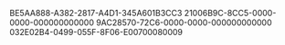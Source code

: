 BE5AA888-A382-2817-A4D1-345A601B3CC3
21006B9C-8CC5-0000-0000-000000000000
9AC28570-72C6-0000-0000-000000000000
032E02B4-0499-055F-8F06-E00700080009
